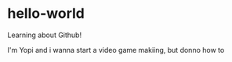 # hello-world
Learning about Github!

I'm Yopi and i wanna start a video game makiing, but donno how to